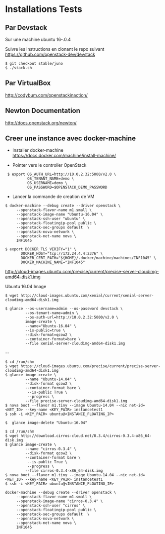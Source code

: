 # Installations Tests

## Par Devstack

Sur une machine ubuntu 16-.0.4

Suivre les instructions en clonant le repo suivant 
https://github.com/openstack-dev/devstack

```
$ git checkout stable/juno
$ ./stack.sh
```

## Par VirtualBox

http://codybum.com/openstackinaction/


## Newton Documentation

http://docs.openstack.org/newton/

## Creer une instance avec docker-machine

* Installer docker-machine  
https://docs.docker.com/machine/install-machine/

* Pointer vers le controller OpenStack

```
 $ export OS_AUTH_URL=http://10.0.2.32:5000/v2.0 \
          OS_TENANT_NAME=demo \
          OS_USERNAME=demo \
          OS_PASSWORD=$OPENSTACK_DEMO_PASSWORD          
```

* Lancer la commande de creation de VM

```
$ docker-machine --debug create --driver openstack \
     --openstack-flavor-name m1.small \
     --openstack-image-name "Ubuntu-16.04" \
     --openstack-ssh-user "ubuntu" \
     --openstack-floatingip-pool public \
     --openstack-sec-groups default  \
     --openstack-nova-network \
     --openstack-net-name nova \
     INF1045
```

```
$ export DOCKER_TLS_VERIFY="1" \
       DOCKER_HOST="tcp://172.24.4.4:2376" \
       DOCKER_CERT_PATH="${HOME}/.docker/machine/machines/INF1045" \
       DOCKER_MACHINE_NAME="INF1045"
```

http://cloud-images.ubuntu.com/precise/current/precise-server-cloudimg-amd64-disk1.img

Ubuntu 16.04 Image

```
$ wget http://cloud-images.ubuntu.com/xenial/current/xenial-server-cloudimg-amd64-disk1.img
```

```
$ glance --os-username=admin --os-password devstack \
         --os-tenant-name=admin \
         --os-auth-url=http://10.0.2.32:5000/v2.0 \
         image-create \
         --name="Ubuntu-16.04" \
         --is-public=true \
         --disk-format=qcow2 \
         --container-format=bare \
         --file xenial-server-cloudimg-amd64-disk1.img
```

--

```
$ cd /run/shm  
$ wget https://cloud-images.ubuntu.com/precise/current/precise-server-cloudimg-amd64-disk1.img
$ glance image-create \
         --name "Ubuntu-14.04" \
         --disk-format qcow2 \
         --container-format bare \
          --is-public True \
          --progress \
         --file precise-server-cloudimg-amd64-disk1.img
$ nova boot --flavor m1.tiny --image Ubuntu-14.04 --nic net-id=<NET_ID> --key-name <KEY_PAIR> instancetest1
$ ssh -i <KEY_PAIR> ubuntu@<INSTANCE_FLOATING_IP>
```

```
$  glance image-delete "Ubuntu-16.04"
```


```
$ cd /run/shm  
$ wget http://download.cirros-cloud.net/0.3.4/cirros-0.3.4-x86_64-disk.img
$ glance image-create \
         --name "cirros-0.3.4" \
         --disk-format qcow2 \
         --container-format bare \
          --is-public True \
          --progress \
         --file cirros-0.3.4-x86_64-disk.img
$ nova boot --flavor m1.tiny --image Ubuntu-14.04 --nic net-id=<NET_ID> --key-name <KEY_PAIR> instancetest1
$ ssh -i <KEY_PAIR> ubuntu@<INSTANCE_FLOATING_IP>
```

```
docker-machine --debug create --driver openstack \
     --openstack-flavor-name m1.small \
     --openstack-image-name "cirros-0.3.4" \
     --openstack-ssh-user "cirros" \
     --openstack-floatingip-pool public \
     --openstack-sec-groups default  \
     --openstack-nova-network \
     --openstack-net-name nova \
     INF1045
```
